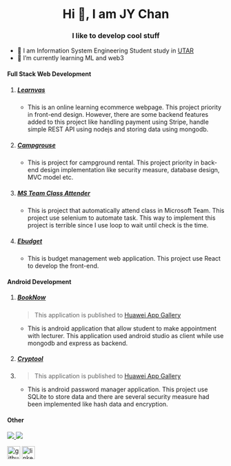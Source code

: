 <h1 align="center">Hi 👋, I am JY Chan</h1>
<h3 align="center">I like to develop cool stuff</h3>

* 💼 I am Information System Engineering Student study in [UTAR](https://www.utar.edu.my)
* 🌱 I’m currently learning ML and web3

#### Full Stack Web Development
1. ##### [Learnvas](https://github.com/chan1992241/learnvas.git)
   * This is an online learning ecommerce webpage. This project priority in front-end design. However, there are some backend features added to this project like handling payment using Stripe, handle simple REST API using nodejs and storing data using mongodb.
2. ##### [Campgrouse](https://github.com/chan1992241/campgrouse.git)
   * This is project for campground rental. This project priority in back-end design implementation like security measure, database design, MVC model etc.  
3. ##### [MS Team Class Attender](https://github.com/chan1992241/MS_team_class_attender.git)
   * This is project that automatically attend class in Microsoft Team. This project use selenium to automate task. This way to implement this project is terrible since I use loop to wait until check is the time.
4. ##### [Ebudget](https://github.com/chan1992241/Ebudget.git)
   * This is budget management web application. This project use React to develop the front-end.

#### Android Development
1. ##### [BookNow](https://github.com/chan1992241/BookNow.git)
   > This application is published to [Huawei App Gallery](https://appgallery.huawei.com/app/C105867369)
   * This is android application that allow student to make appointment with lecturer. This application used android studio as client while use mongodb and express as backend.
2. ##### [Cryptool](https://github.com/chan1992241/Cryptool.git)
3. > This application is published to [Huawei App Gallery](https://appgallery.huawei.com/app/C106088469)
   * This is android password manager application. This project use SQLite to store data and there are several security measure had been implemented like hash data and encryption.
#### Other
<a href="https://github.com/anuraghazra/github-readme-stats" >
    <img src="https://github-readme-stats.vercel.app/api?username=chan1992241&show_icons=true&theme=dark" />
    <img src="https://github-readme-stats.vercel.app/api/top-langs/?username=chan1992241&theme=dark&layout=compact" />
</a>


[<img src='https://cdn.jsdelivr.net/npm/simple-icons@3.0.1/icons/github.svg' alt='github' height='30'>](https://github.com/chan1992241) [<img src='https://cdn.jsdelivr.net/npm/simple-icons@3.0.1/icons/linkedin.svg' alt='linkedin' height='30'>](https://www.linkedin.com/in/jin-yee-chan-b45080226/)  
